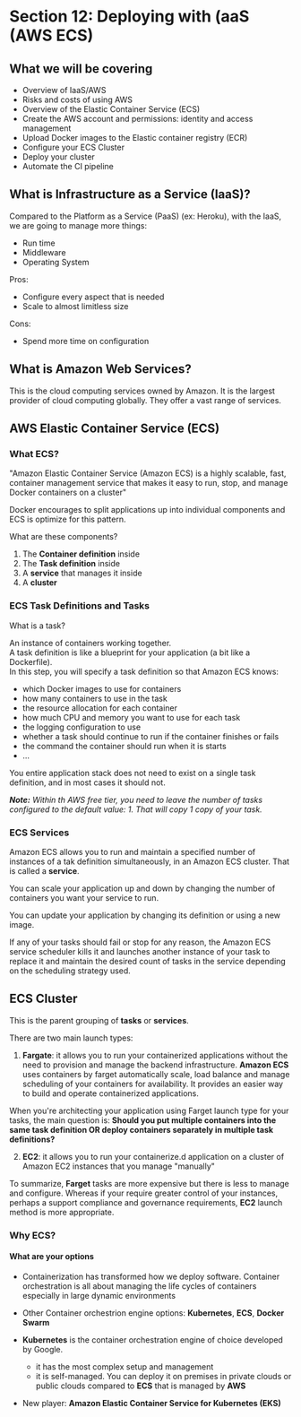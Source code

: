 # Section 12: Deploying with (aaS (AWS ECS)

## What we will be covering

- Overview of IaaS/AWS
- Risks and costs of using AWS
- Overview of the Elastic Container Service (ECS)
- Create the AWS account and permissions: identity and access management
- Upload Docker images to the Elastic container registry (ECR)
- Configure your ECS Cluster
- Deploy your cluster
- Automate the CI pipeline

## What is Infrastructure as a Service (IaaS)?

Compared to the Platform as a Service (PaaS) (ex: Heroku), with the IaaS, we are going to manage more things:
- Run time 
- Middleware
- Operating System

Pros:
- Configure every aspect that is needed
- Scale to almost limitless size

Cons:
- Spend more time on configuration

## What is Amazon Web Services?

This is the cloud computing services owned by Amazon. It is the largest provider of cloud computing globally. They offer a vast range of services.

## AWS Elastic Container Service (ECS)

### What ECS?

"Amazon Elastic Container Service (Amazon ECS) is a highly scalable, fast, container management service that makes it easy to run, stop, and manage Docker containers on a cluster"

Docker encourages to split applications up into individual components and ECS is optimize for this pattern.

What are these components?
1. The **Container definition** inside
2. The **Task definition** inside
3. A **service** that manages it inside
4. A **cluster**

### ECS Task Definitions and Tasks

What is a task?

An instance of containers working together.<br>
A task definition is like a blueprint for your application (a bit like a Dockerfile). <br>
In this step, you will specify a task definition so that Amazon ECS knows:
- which Docker images to use for containers
- how many containers to use in the task
- the resource allocation for each container
- how much CPU and memory you want to use for each task
- the logging configuration to use
- whether a task should continue to run if the container finishes or fails
- the command the container should run when it is starts
- ...

You entire application stack does not need to exist on a single task definition, and in most cases it should not.

***Note:***
*Within th AWS free tier, you need to leave the number of tasks configured to the default value: 1. That will copy 1 copy of your task.*

### ECS Services 

Amazon ECS allows you to run and maintain a specified number of instances of a tak definition simultaneously, in an Amazon ECS cluster. That is called a **service**.

You can scale your application up and down by changing the number of containers you want your service to run.

You can update your application by changing its definition or using a new image.

If any of your tasks should fail or stop for any reason, the Amazon ECS service scheduler kills it and launches another instance of your task to replace it and maintain the desired count of tasks in the service depending on the scheduling strategy used.


## ECS Cluster

This is the parent grouping of **tasks** or **services**.

There are two main launch types:
1. **Fargate**: it allows you to run your containerized applications without the need to provision and manage the backend infrastructure. 
**Amazon ECS** uses containers by farget automatically scale, load balance and manage scheduling of your containers for availability. It provides an easier way to build and operate containerized applications.

When you're architecting your application using Farget launch type for your tasks, the main question is: **Should you put multiple containers into the same task definition OR deploy containers separately in multiple task definitions?**

2. **EC2**: it allows you to run your containerize.d application on a cluster of Amazon EC2 instances that you manage "manually"


To summarize, **Farget** tasks are more expensive but there is less to manage and configure. Whereas if your require greater control of your instances, perhaps a support compliance and governance requirements, **EC2** launch method is more appropriate.


### Why ECS?

#### What are your options

- Containerization has transformed how we deploy software. Container orchestration is all about managing the life cycles of containers especially in large dynamic environments

- Other Container orchestrion engine options: **Kubernetes**, **ECS**, **Docker Swarm**

- **Kubernetes** is the container orchestration engine of choice developed by Google.
    - it has the most complex setup and management
    - it is self-managed. You can deploy it on premises in private clouds or public clouds compared to **ECS** that is managed by **AWS**
- New player: **Amazon Elastic Container Service for Kubernetes (EKS)**






